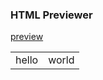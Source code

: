 ### HTML Previewer 
<html lang=en>
<head><meta charset="utf-8"></head>
<body>
<p><a rel="" href="javascript(function()%7Blink%20%3D%20window.location.href%20%3Bpreview%20%3D%20%22https%3A%2F%2Fhtmlpreview.github.io%2F%3F%22%2Blink%3Bwindow.open(preview%2C%20%22_blank%22)%7D)()">preview</a>
</p>
<body>
<html>

<table>
	<tr>
		<td>hello</td>
	<td>world</tr>
	</tr>
</table>
